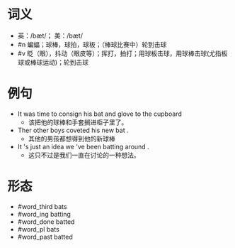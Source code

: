 # 词义
- 英：/bæt/； 美：/bæt/
- #n 蝙蝠；球棒，球拍，球板；（棒球比赛中）轮到击球
- #v 眨（眼），抖动（眼皮等）；挥打，拍打；用球板击球，用球棒击球(尤指板球或棒球运动)；轮到击球
# 例句
- It was time to consign his bat and glove to the cupboard
	- 该把他的球棒和手套搁进柜子里了。
- Ther other boys coveted his new bat .
	- 其他的男孩都想得到他的新球棒
- It 's just an idea we 've been batting around .
	- 这只不过是我们一直在讨论的一种想法。
# 形态
- #word_third bats
- #word_ing batting
- #word_done batted
- #word_pl bats
- #word_past batted
